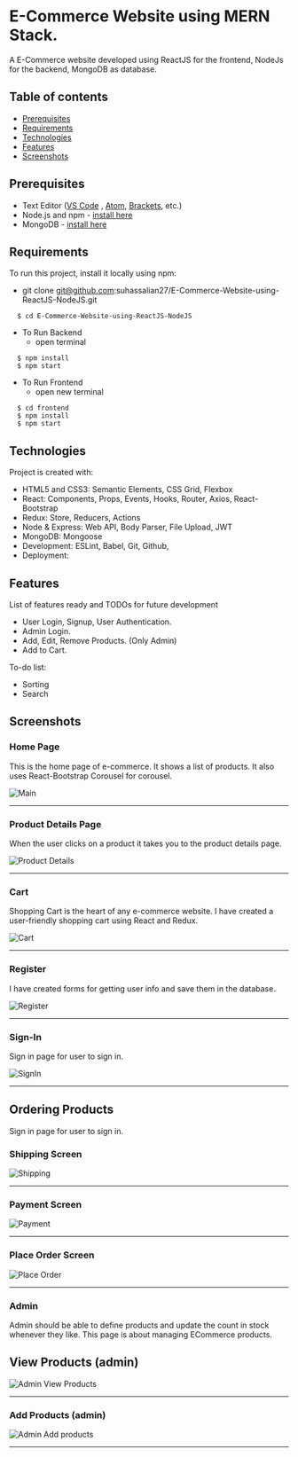 #  E-Commerce Website using MERN Stack.
A E-Commerce website developed using ReactJS for the frontend, NodeJs for the backend, MongoDB as database.


## Table of contents
* [Prerequisites](#prerequisites)
* [Requirements](#requirements)
* [Technologies](#technologies)
* [Features](#features)
* [Screenshots](#screenshots)
  


## Prerequisites
- Text Editor ([VS Code](https://code.visualstudio.com/download) , [Atom](https://atom.io/), [Brackets](http://brackets.io/), etc.)
- Node.js and npm - [install here](https://www.npmjs.com/get-npm)
- MongoDB - [install here](https://docs.mongodb.com/manual/installation/)


## Requirements
To run this project, install it locally using npm:

- git clone git@github.com:suhassalian27/E-Commerce-Website-using-ReactJS-NodeJS.git
```
  $ cd E-Commerce-Website-using-ReactJS-NodeJS
```
- To Run Backend
  - open terminal 
```
  $ npm install
  $ npm start
```
- To Run Frontend
  - open new terminal
```
  $ cd frontend
  $ npm install
  $ npm start
```

## Technologies
Project is created with:
* HTML5 and CSS3: Semantic Elements, CSS Grid, Flexbox
* React: Components, Props, Events, Hooks, Router, Axios, React-Bootstrap
* Redux: Store, Reducers, Actions
* Node & Express: Web API, Body Parser, File Upload, JWT
* MongoDB: Mongoose
* Development: ESLint, Babel, Git, Github,
* Deployment: 

## Features
List of features ready and TODOs for future development
* User Login, Signup, User Authentication.
* Admin Login.
* Add, Edit, Remove Products. (Only Admin)
* Add to Cart.

To-do list:
* Sorting
* Search

## Screenshots

### Home Page
This is the home page of e-commerce. It shows a list of products. It also uses React-Bootstrap Corousel for corousel.

![Main](E-Commerce-Website-using-ReactJS-NodeJS-master/Screenshots/main.png)

________________________________________________________

### Product Details Page
When the user clicks on a product it takes you to the product details page.

![Product Details](E-Commerce-Website-using-ReactJS-NodeJS-master/Screenshots/product-details.png)
________________________________________________________

### Cart
Shopping Cart is the heart of any e-commerce website. I have created a user-friendly shopping cart using React and Redux.

![Cart](E-Commerce-Website-using-ReactJS-NodeJS-master/Screenshots/cart.png)
________________________________________________________

### Register
I have created forms for getting user info and save them in the database.

![Register](E-Commerce-Website-using-ReactJS-NodeJS-master/Screenshots/register.png)
________________________________________________________

### Sign-In
Sign in page for user to sign in.

![SignIn](E-Commerce-Website-using-ReactJS-NodeJS-master/Screenshots/signin.png)
________________________________________________________

## Ordering Products

Sign in page for user to sign in.

### Shipping Screen
![Shipping](E-Commerce-Website-using-ReactJS-NodeJS-master/Screenshots/shipping.png)
________________________________________________________
### Payment Screen
![Payment](E-Commerce-Website-using-ReactJS-NodeJS-master/Screenshots/payment.png)
________________________________________________________
### Place Order Screen
![Place Order](E-Commerce-Website-using-ReactJS-NodeJS-master/Screenshots/placeorder.png)
________________________________________________________

### Admin 
Admin should be able to define products and update the count in stock whenever they like. This page is about managing ECommerce products.

## View Products (admin)

![Admin View Products](E-Commerce-Website-using-ReactJS-NodeJS-master/Screenshots/admin-products.png)
________________________________________________________

### Add Products (admin)

![Admin Add products](E-Commerce-Website-using-ReactJS-NodeJS-master/Screenshots/add-product.png)
________________________________________________________



